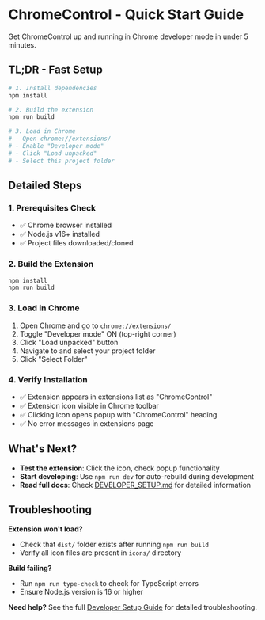 # ChromeControl - Quick Start Guide

Get ChromeControl up and running in Chrome developer mode in under 5 minutes.

## TL;DR - Fast Setup

```bash
# 1. Install dependencies
npm install

# 2. Build the extension
npm run build

# 3. Load in Chrome
# - Open chrome://extensions/
# - Enable "Developer mode"
# - Click "Load unpacked"
# - Select this project folder
```

## Detailed Steps

### 1. Prerequisites Check
- ✅ Chrome browser installed
- ✅ Node.js v16+ installed
- ✅ Project files downloaded/cloned

### 2. Build the Extension
```bash
npm install
npm run build
```

### 3. Load in Chrome
1. Open Chrome and go to `chrome://extensions/`
2. Toggle "Developer mode" ON (top-right corner)
3. Click "Load unpacked" button
4. Navigate to and select your project folder
5. Click "Select Folder"

### 4. Verify Installation
- ✅ Extension appears in extensions list as "ChromeControl"
- ✅ Extension icon visible in Chrome toolbar
- ✅ Clicking icon opens popup with "ChromeControl" heading
- ✅ No error messages in extensions page

## What's Next?

- **Test the extension**: Click the icon, check popup functionality
- **Start developing**: Use `npm run dev` for auto-rebuild during development
- **Read full docs**: Check [DEVELOPER_SETUP.md](DEVELOPER_SETUP.md) for detailed information

## Troubleshooting

**Extension won't load?**
- Check that `dist/` folder exists after running `npm run build`
- Verify all icon files are present in `icons/` directory

**Build failing?**
- Run `npm run type-check` to check for TypeScript errors
- Ensure Node.js version is 16 or higher

**Need help?** See the full [Developer Setup Guide](DEVELOPER_SETUP.md) for detailed troubleshooting.